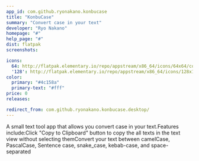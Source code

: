 ```yaml
---
app_id: com.github.ryonakano.konbucase
title: "KonbuCase"
summary: "Convert case in your text"
developer: "Ryo Nakano"
homepage: "#"
help_page: "#"
dist: flatpak
screenshots:

icons:
  64: http://flatpak.elementary.io/repo/appstream/x86_64/icons/64x64/com.github.ryonakano.konbucase.png
  '128': http://flatpak.elementary.io/repo/appstream/x86_64/icons/128x128/com.github.ryonakano.konbucase.png
color:
  primary: "#4c158a"
  primary-text: "#fff"
price: 0
releases:

redirect_from: com.github.ryonakano.konbucase.desktop/
---
```


A small text tool app that allows you convert case in your text.Features include:Click "Copy to Clipboard" button to copy the all texts in the text view without selecting themConvert your text between camelCase, PascalCase, Sentence case, snake_case, kebab-case, and space-separated